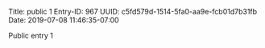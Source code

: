 Title: public 1
Entry-ID: 967
UUID: c5fd579d-1514-5fa0-aa9e-fcb01d7b31fb
Date: 2019-07-08 11:46:35-07:00

Public entry 1
